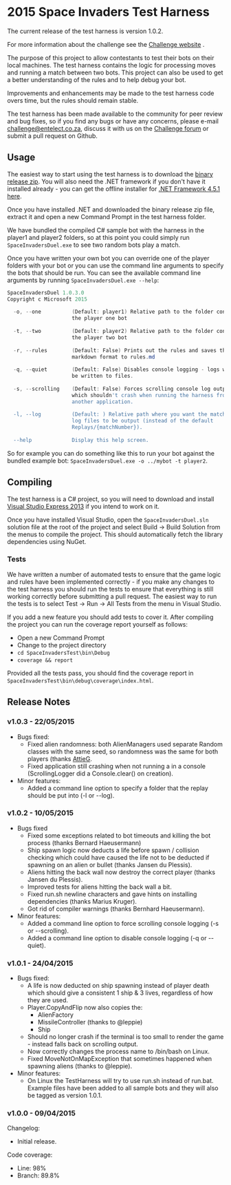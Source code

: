 # 2015 Space Invaders Test Harness
The current release of the test harness is version 1.0.2.

For more information about the challenge see the [Challenge website](http://challenge.entelect.co.za/) .

The purpose of this project to allow contestants to test their bots on their local machines. The test harness contains the logic for processing moves and running a match between two bots. This project can also be used to get a better understanding of the rules and to help debug your bot.

Improvements and enhancements may be made to the test harness code overs time, but the rules should remain stable.

The test harness has been made available to the community for peer review and bug fixes, so if you find any bugs or have any concerns, please e-mail challenge@entelect.co.za, discuss it with us on the [Challenge forum](http://forum.entelect.co.za/) or submit a pull request on Github.

## Usage
The easiest way to start using the test harness is to download the [binary release zip](https://github.com/EntelectChallenge/2015-SpaceInvaders-TestHarness/releases/download/1.0.3/2015-TestHarness-1.0.3-Windows.zip). You will also need the .NET framework if you don't have it installed already - you can get the offline installer for [.NET Framework 4.5.1 here](http://www.microsoft.com/en-za/download/details.aspx?id=40779).

Once you have installed .NET and downloaded the binary release zip file, extract it and open a new Command Prompt in the test harness folder.

We have bundled the compiled C# sample bot with the harness in the player1 and player2 folders, so at this point you could simply run `SpaceInvadersDuel.exe` to see two random bots play a match.

Once you have written your own bot you can override one of the player folders with your bot or you can use the command line arguments to specify the bots that should be run. You can see the available command line arguments by running `SpaceInvadersDuel.exe --help`:
```powershell
SpaceInvadersDuel 1.0.3.0                                                     
Copyright c Microsoft 2015                                                    
                                                                              
  -o, --one          (Default: player1) Relative path to the folder containing
                     the player one bot                                       
                                                                              
  -t, --two          (Default: player2) Relative path to the folder containing
                     the player two bot                                       
                                                                              
  -r, --rules        (Default: False) Prints out the rules and saves them in  
                     markdown format to rules.md                              
                                                                              
  -q, --quiet        (Default: False) Disables console logging - logs will onl
                     be written to files.                                     
                                                                              
  -s, --scrolling    (Default: False) Forces scrolling console log output,    
                     which shouldn't crash when running the harness from      
                     another application.                                     
                                                                              
  -l, --log          (Default: ) Relative path where you want the match replay
                     log files to be output (instead of the default           
                     Replays/{matchNumber}).                                  
                                                                              
  --help             Display this help screen.                                
```

So for example you can do something like this to run your bot against the bundled example bot: `SpaceInvadersDuel.exe -o ../mybot -t player2`.

## Compiling
The test harness is a C&#35; project, so you will need to download and install [Visual Studio Express 2013](http://www.microsoft.com/en-us/download/details.aspx?id=44914) if you intend to work on it.

Once you have installed Visual Studio, open the `SpaceInvadersDuel.sln` solution file at the root of the project and select Build -> Build Solution from the menus to compile the project. This should automatically fetch the library dependencies using NuGet.

### Tests
We have written a number of automated tests to ensure that the game logic and rules have been implemented correctly - if you make any changes to the test harness you should run the tests to ensure that everything is still working correctly before submitting a pull request. The easiest way to run the tests is to select Test -> Run -> All Tests from the menu in Visual Studio.

If you add a new feature you should add tests to cover it. After compiling the project you can run the coverage report yourself as follows:
* Open a new Command Prompt
* Change to the project directory
* `cd SpaceInvadersTest\bin\Debug`
* `coverage && report`

Provided all the tests pass, you should find the coverage report in `SpaceInvadersTest\bin\debug\coverage\index.html`.

## Release Notes
### v1.0.3 - 22/05/2015
* Bugs fixed:
  * Fixed alien randomness: both AlienManagers used separate Random classes with the same seed, so randomness was the same for both players (thanks [AttieG](https://github.com/AttieG).
  * Fixed application still crashing when not running a in a console (ScrollingLogger did a Console.clear() on creation).
* Minor features:
  * Added a command line option to specify a folder that the replay should be put into (-l or --log).

### v1.0.2 - 10/05/2015
* Bugs fixed
  * Fixed some exceptions related to bot timeouts and killing the bot process (thanks Bernard Haeusermann)
  * Ship spawn logic now deducts a life before spawn / collision checking which could have caused the life not to be deducted if spawning on an alien or bullet (thanks Jansen du Plessis).
  * Aliens hitting the back wall now destroy the correct player (thanks Jansen du Plessis).
  * Improved tests for aliens hitting the back wall a bit.
  * Fixed run.sh newline characters and gave hints on installing dependencies (thanks Marius Kruger).
  * Got rid of compiler warnings (thanks Bernhard Haeusermann).
* Minor features:
  * Added a command line option to force scrolling console logging (-s or --scrolling).
  * Added a command line option to disable console logging (-q or --quiet).

### v1.0.1 - 24/04/2015
* Bugs fixed:
  * A life is now deducted on ship spawning instead of player death which should give a consistent 1 ship & 3 lives, regardless of how they are used.
  * Player.CopyAndFlip now also copies the:
    * AlienFactory
    * MissileController (thanks to @leppie)
    * Ship
  * Should no longer crash if the terminal is too small to render the game - instead falls back on scrolling output.
  * Now correctly changes the process name to /bin/bash on Linux.
  * Fixed MoveNotOnMapException that sometimes happened when spawning aliens (thanks to @leppie).
* Minor features:
  * On Linux the TestHarness will try to use run.sh instead of run.bat. Example files have been added to all sample bots and they will also be tagged as version 1.0.1.

### v1.0.0 - 09/04/2015
Changelog:
* Initial release.

Code coverage:
* Line: 98%
* Branch: 89.8%
